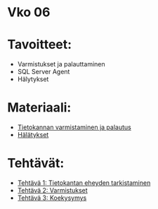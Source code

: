 # Vko 06
# Tavoitteet:

- Varmistukset ja palauttaminen
- SQL Server Agent
- Hälytykset

# Materiaali:

- [Tietokannan varmistaminen ja palautus](varmistus_ja_palautus.md)
- [Hälätykset](alertit.md)

# Tehtävät:   

- [Tehtävä 1: Tietokantan eheyden tarkistaminen](Tehtava_01.md)
- [Tehtävä 2: Varmistukset](Tehtava_02.md)
- [Tehtävä 3: Koekysymys](Tehtava_03.md)  

<!-- 
- [ SQL Serverin dbcc komento ](SQL_Server_dbcc_komento.pdf)
- [ Luentokalvot ](Luentokalvot_06.pdf)
- [ Luentojen tietokantojen eheyteen liittyvien kysymysten vastaukset ](Luentojen_vko6n_tietokantojen_ehdeyden_vastaukset.pdf)
- [ Esimerkki 1: AdventureWorks tietokannan eheyden tarkistaminen ](Esimerkki_01.md)
- [ Opetusvideo: AdventureWorks tietokannan eheyden tarkistaminen](https://video.haaga-helia.fi/media/t/0_cpxgxqxg)
- [ Esimerkki 2: AdventureWorks tietokannan erään taulun eheyden tarkistaminen ](Esimerkki_02.md)
- [ Windows Performance Monitor ](Windows_Performance_Monitor.pdf)


-->